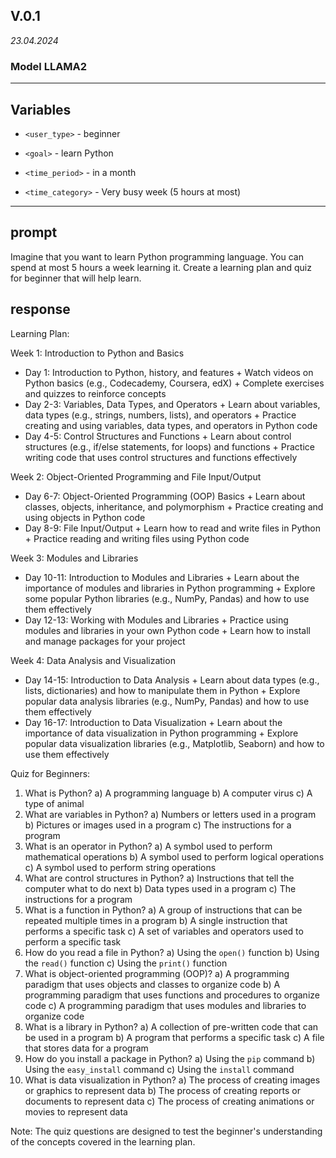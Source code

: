 ## V.0.1
*23.04.2024*

### Model LLAMA2
---
## Variables
- `<user_type>` - beginner

- `<goal>` - learn Python

- `<time_period>` - in a month

- `<time_category>` - Very busy week (5 hours at most)
---
## prompt
Imagine that you want to learn Python programming language. You can spend at most 5 hours a week learning it. Create a learning plan and quiz for beginner that will help learn.

## response

Learning Plan:

Week 1: Introduction to Python and Basics

* Day 1: Introduction to Python, history, and features
        + Watch videos on Python basics (e.g., Codecademy, Coursera, edX)
        + Complete exercises and quizzes to reinforce concepts
* Day 2-3: Variables, Data Types, and Operators
        + Learn about variables, data types (e.g., strings, numbers, lists), and operators
        + Practice creating and using variables, data types, and operators in Python code
* Day 4-5: Control Structures and Functions
        + Learn about control structures (e.g., if/else statements, for loops) and functions
        + Practice writing code that uses control structures and functions effectively

Week 2: Object-Oriented Programming and File Input/Output

* Day 6-7: Object-Oriented Programming (OOP) Basics
        + Learn about classes, objects, inheritance, and polymorphism
        + Practice creating and using objects in Python code
* Day 8-9: File Input/Output
        + Learn how to read and write files in Python
        + Practice reading and writing files using Python code

Week 3: Modules and Libraries

* Day 10-11: Introduction to Modules and Libraries
        + Learn about the importance of modules and libraries in Python programming
        + Explore some popular Python libraries (e.g., NumPy, Pandas) and how to use them effectively
* Day 12-13: Working with Modules and Libraries
        + Practice using modules and libraries in your own Python code
        + Learn how to install and manage packages for your project

Week 4: Data Analysis and Visualization

* Day 14-15: Introduction to Data Analysis
        + Learn about data types (e.g., lists, dictionaries) and how to manipulate them in Python
        + Explore popular data analysis libraries (e.g., NumPy, Pandas) and how to use them effectively
* Day 16-17: Introduction to Data Visualization
        + Learn about the importance of data visualization in Python programming
        + Explore popular data visualization libraries (e.g., Matplotlib, Seaborn) and how to use them effectively

Quiz for Beginners:

1. What is Python?
a) A programming language
b) A computer virus
c) A type of animal
2. What are variables in Python?
a) Numbers or letters used in a program
b) Pictures or images used in a program
c) The instructions for a program
3. What is an operator in Python?
a) A symbol used to perform mathematical operations
b) A symbol used to perform logical operations
c) A symbol used to perform string operations
4. What are control structures in Python?
a) Instructions that tell the computer what to do next
b) Data types used in a program
c) The instructions for a program
5. What is a function in Python?
a) A group of instructions that can be repeated multiple times in a program
b) A single instruction that performs a specific task
c) A set of variables and operators used to perform a specific task
6. How do you read a file in Python?
a) Using the `open()` function
b) Using the `read()` function
c) Using the `print()` function
7. What is object-oriented programming (OOP)?
a) A programming paradigm that uses objects and classes to organize code
b) A programming paradigm that uses functions and procedures to organize code
c) A programming paradigm that uses modules and libraries to organize code
8. What is a library in Python?
a) A collection of pre-written code that can be used in a program
b) A program that performs a specific task
c) A file that stores data for a program
9. How do you install a package in Python?
a) Using the `pip` command
b) Using the `easy_install` command
c) Using the `install` command
10. What is data visualization in Python?
a) The process of creating images or graphics to represent data
b) The process of creating reports or documents to represent data
c) The process of creating animations or movies to represent data

Note: The quiz questions are designed to test the beginner's understanding of the concepts covered in the learning plan.